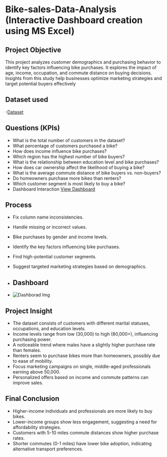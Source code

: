 # Bike-sales-Data-Analysis (Interactive Dashboard creation using MS Excel)

## Project Objective
This project analyzes customer demographics and purchasing behavior to identify key factors influencing bike purchases. It explores the impact of age, income, occupation, and commute distance on buying decisions. Insights from this study help businesses optimize marketing strategies and target potential buyers effectively

## Dataset used
-<a href="https://github.com/JayaKrishna1008/Customer-Demographics-Bike-Purchase-Analysis/blob/main/Raw%20Data%20.xlsx">Dataset</a>

## Questions (KPIs)
- What is the total number of customers in the dataset?
- What percentage of customers purchased a bike?
- How does income influence bike purchases?
- Which region has the highest number of bike buyers?
- What is the relationship between education level and bike purchases?
- How does car ownership affect the likelihood of buying a bike?
- What is the average commute distance of bike buyers vs. non-buyers?
- Do homeowners purchase more bikes than renters?
- Which customer segment is most likely to buy a bike?
- Dashboard Interaction <a href="https://github.com/JayaKrishna1008/Customer-Demographics-Bike-Purchase-Analysis/blob/main/Dashborad%20Img.png">View Dashboard</a>

## Process
- Fix column name inconsistencies.
- Handle missing or incorrect values.
- Bike purchases by gender and income levels.
- Identify the key factors influencing bike purchases.
- Find high-potential customer segments.
- Suggest targeted marketing strategies based on demographics.

- ## Dashboard
- ![Dashborad Img](https://github.com/user-attachments/assets/b838d37e-df95-4a02-9ebf-c0acf6e7ffb5)

 ## Project Insight
  - The dataset consists of customers with different marital statuses, occupations, and education levels.
  -  Income levels range from low (30,000) to high (80,000+), influencing purchasing power.
  -  A noticeable trend where males have a slightly higher purchase rate than females.
  -  Renters seem to purchase bikes more than homeowners, possibly due to ease of mobility.
  -  Focus marketing campaigns on single, middle-aged professionals earning above 50,000.
  -  Personalized offers based on income and commute patterns can improve sales.
  ## Final Conclusion
  - Higher-income individuals and professionals are more likely to buy bikes.
  - Lower-income groups show less engagement, suggesting a need for affordability strategies.
  - Customers with 5-10 miles commute distances show higher purchase rates.
  - Shorter commutes (0-1 miles) have lower bike adoption, indicating alternative transport preferences.
